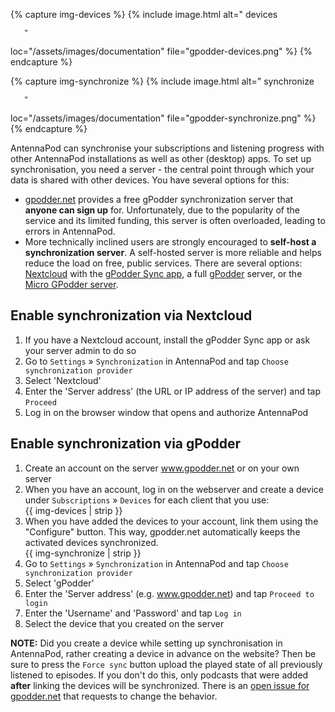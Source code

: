 <!-- mdpo-disable -->

{% capture img-devices %}
{% include image.html
   alt="
       <!-- mdpo-enable-next-line -->
       devices

       "
   loc="/assets/images/documentation"
   file="gpodder-devices.png"
%}
{% endcapture %}

{% capture img-synchronize %}
{% include image.html
   alt="
       <!-- mdpo-enable-next-line -->
       synchronize

       "
   loc="/assets/images/documentation"
   file="gpodder-synchronize.png"
%}
{% endcapture %}

<!-- mdpo-enable -->

AntennaPod can synchronise your subscriptions and listening progress with other AntennaPod installations as well as other (desktop) apps. To set up synchronisation, you need a server - the central point through which your data is shared with other devices. You have several options for this:
* [gpodder.net](https://gpodder.net/) provides a free gPodder synchronization server that **anyone can sign up** for. Unfortunately, due to the popularity of the service and its limited funding, this server is often overloaded, leading to errors in AntennaPod.
* More technically inclined users are strongly encouraged to **self-host a synchronization server**. A self-hosted server is more reliable and helps reduce the load on free, public services. There are several options: [Nextcloud](https://nextcloud.com/install/#instructions-server) with the [gPodder Sync app](https://apps.nextcloud.com/apps/gpoddersync), a full [gPodder](https://gpoddernet.readthedocs.io/en/latest/dev/installation.html) server, or the [Micro GPodder server](https://github.com/bohwaz/micro-gpodder-server).


## Enable synchronization via Nextcloud
1. If you have a Nextcloud account, install the gPodder Sync app or ask your server admin to do so
2. Go to `Settings` » `Synchronization` in AntennaPod and tap `Choose synchronization provider`
3. Select 'Nextcloud'
4. Enter the 'Server address' (the URL or IP address of the server) and tap `Proceed`
5. Log in on the browser window that opens and authorize AntennaPod

## Enable synchronization via gPodder
1. Create an account on the server www.gpodder.net or on your own server
2. When you have an account, log in on the webserver and create a device under `Subscriptions` » `Devices` for each client that you use:
   <!-- mdpo-disable-next-line -->
   <br />{{ img-devices | strip }}
3. When you have added the devices to your account, link them using the "Configure" button. This way, gpodder.net automatically keeps the activated devices synchronized.
   <!-- mdpo-disable-next-line -->
   <br />{{ img-synchronize | strip }}
4. Go to `Settings` » `Synchronization` in AntennaPod and tap `Choose synchronization provider`
5. Select 'gPodder'
6. Enter the 'Server address' (e.g. www.gpodder.net) and tap `Proceed to login`
7. Enter the 'Username' and 'Password' and tap `Log in`
8. Select the device that you created on the server

**NOTE:** Did you create a device while setting up synchronisation in AntennaPod, rather creating a device in advance on the website? Then be sure to press the `Force sync` button upload the played state of all previously listened to episodes. If you don't do this, only podcasts that were added **after** linking the devices will be synchronized. There is an [open issue for gpodder.net](https://github.com/gpodder/mygpo/issues/388) that requests to change the behavior.
